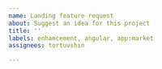 ```yaml
---
name: Landing feature request
about: Suggest an idea for this project
title: ''
labels: enhancement, angular, app:market
assignees: tortuvshin

---
```




